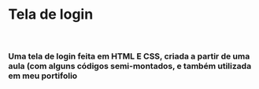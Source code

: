 <h1>Tela de login</h1>
<br>

<h3>Uma tela de login feita em HTML E CSS, criada a partir de uma aula (com alguns códigos semi-montados, e também utilizada em meu portifolio</h3>
